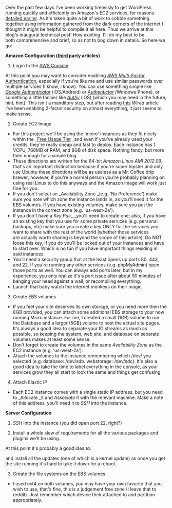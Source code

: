 Over the past few days I've been working tirelessly to get WordPress running quickly and efficiently on Amazon's EC2 services, for reasons [detailed earlier][1]. As it's taken quite a bit of work to cobble something together using information gathered from the dark corners of the internet I thought it might be helpful to compile it all here. Thus we arrive at this blog's inaugural technical post! How exciting. I'll do my best to be both comprehensive and brief, so as not to bog down in details. So here we go:

**Amazon Configuration (<a title="Wordpress on Amazon EC2 - Stephen White" href="http://stephen-white.blogspot.com/2012/05/how-to-set-up-wordpress-on-amazon-ec2_31.html" target="_blank">third</a> party articles)**



1. Login to the <a title="AWS Console" href="https://console.aws.amazon.com" target="_blank">AWS Console</a>

At this point you may want to consider enabling <i><a title="AWS MFA" href="http://aws.amazon.com/mfa/" target="_blank">AWS Multi-Factor</a></i><a title="AWS MFA" href="http://aws.amazon.com/mfa/" target="_blank"> Authentication</a>, especially if you're like me and use similar passwords over multiple services (I know, I know). You can use something simple like <em><a title="Google Authenticator" href="http://support.google.com/accounts/bin/answer.py?hl=en&answer=1066447" target="_blank">Google Authenticator</a> </em>(iOS/Android) or <em><a title="Athenticator" href="http://www.windowsphone.com/en-us/store/app/authenticator/021dd79f-0598-e011-986b-78e7d1fa76f8" target="_blank">Authentictor</a> (</em>Windows Phone), or something a little fancier like <em><a title="Authy" href="https://www.authy.com/" target="_blank">Authy</a> </em>(iOS) (which you may need in the future, hint, hint). This isn't a manditory step, but after reading <a title="Wired" href="http://www.wired.com/gadgetlab/2012/08/apple-amazon-mat-honan-hacking/" target="_blank">this</a> <em>Wired</em> article I've been enabling 2-factor security on almost everything, it just seems to make sense.



2. Create EC2 Image

* For this project we'll be using the 'micro' instances as they fit nicely within the _<a title="Free is always better" href="http://aws.amazon.com/free/" target="_blank">Free Usage Tier</a> _and even if you've already used your credits, they're really cheap and fast to deploy. Each instance has 1 VCPU, 768MB of RAM, and 8GB of disk space. Nothing fancy, but more then enough for a simple blog.
* These directions are written for the 64-bit _Amazon Linux AMI 2012.09_, that's an important distinction because if you're super hipster and only use Ubuntu these directions will be as useless as a Mr. Coffee drip brewer; however, if you're a normal person you're probably planning on using real Linux to do this anyways and the Amazon image will work just fine for you.
* If you don't select an _Availability Zone _(e.g. 'No Preference') make sure you note which zone the instance lands in, as you'll need it for the EBS volumes. If you have existing volumes, make sure you put the instance in the correct zone (e.g. 'us-west-2a').
* If you don't have a _Key Pair__ _you'll need to create one; also, if you have an existing key that you use for some private services (e.g. personal backups, etc) make sure you create a key ONLY for the services you want to share with the rest of the world (whether those services are actually worth sharing is beyond the scope of this article). Do NOT loose this key, if you do you'll be locked out of your instances and have to start over. Which is no fun if you have important things residing in said instances.
* You'll need a security group that at the least opens up ports 80, 443, and 22. If you're running any other services (e.g. phpMyAdmin) open those ports as well. You can always add ports later, but in my experience, you only realize it's a port issue after about 90 minutes of banging your head against a wall, or recompiling everything.
* Launch that baby watch the internet monkeys do their magic.



3. Create EBS volumes

* If you feel your site deserves its own storage, or you need more then the 8GB provided, you can attach some additional EBS storage to your now running Micro instance. For me, I created a small (1GB) volume to run the Database and a larger (5GB) volume to host the actual site pages. It's always a good idea to separate your IO streams as much as possible, so keeping the system, web site, and database on separate volumes makes at least some sense.
* Don't forget to create the volumes in the same _Availability Zone_ as the EC2 instance (e.g. 'us-west-2a').
* Attach the volumes to the instance remembering which /dev/ you selected (e.g. database: /dev/sdb. webstorage: /dev/sdc). It's also a good idea to take the time to label everything in the console, as your services grow they all start to look the same and things get confusing.



4. Attach Elastic IP

* Each EC2 instance comes with a single static IP address, but you need to _Allocate _it and _Associate_ it with the relevant machine. Make a note of this address, you'll need it to _SSH_ into the instance.



**Server Configuration**

1. _SSH_ into the instance (you did open port 22, right?)


2. Install a whole slew of requirements for all the various packages and plugins we'll be using.


At this point it's probably a good idea to:


and install all the updates (one of which is a kernel update) as once you get the site running it's hard to take it down for a reboot.

3. Create the file systems on the EBS volumes

* <span style="line-height: 15px;">I used ext4 on both volumes, you may have your own favorite that you wish to use, that's fine, this is a judgement free zone (I leave that to reddit). Just remember which device their attached to and partition appropriately. </span>


[1]: http://www.nickrobison.com/2013/01/03/home-sweet-home-3/ "Home, Sweet Home"